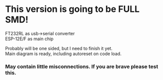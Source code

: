 # This version is going to be FULL SMD!  
  
FT232RL as usb->serial converter  
ESP-12E/F as main chip  
  
Probably will be one sided, but I need to finish it yet.  
Main diagram is ready, including autoreset on code load.  

### May contain little misconnections. If you are brave please test this.